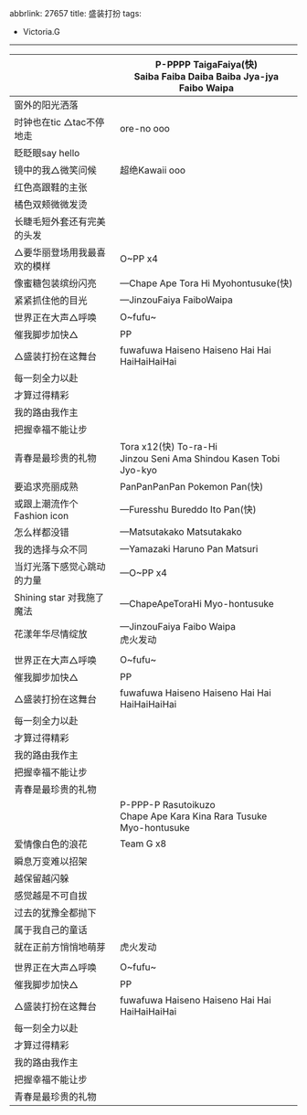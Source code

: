 abbrlink: 27657
title: 盛装打扮
tags:
  - Victoria.G
---
|      |P-PPPP TaigaFaiya(快)<br>Saiba Faiba Daiba Baiba Jya-jya<br>Faibo Waipa|
|--|--|
|窗外的阳光洒落|      |
|时钟也在tic △tac不停地走|ore-no ooo|
|眨眨眼say hello|      |
|镜中的我△微笑问候|超绝Kawaii ooo|
|红色高跟鞋的主张|      |
|橘色双颊微微发烫|      |
|长睫毛短外套还有完美的头发|      |
|△要华丽登场用我最喜欢的模样|O~PP x4|
|像蜜糖包装缤纷闪亮|—Chape Ape Tora Hi Myohontusuke(快)|
|紧紧抓住他的目光|—JinzouFaiya FaiboWaipa|
|世界正在大声△呼唤|O~fufu~|
|催我脚步加快△|PP|
|△盛装打扮在这舞台|fuwafuwa Haiseno Haiseno Hai Hai HaiHaiHaiHai|
|每一刻全力以赴|      |
|才算过得精彩|      |
|我的路由我作主|      |
|把握幸福不能让步|      |
|青春是最珍贵的礼物|Tora x12(快) To-ra-Hi<br>Jinzou Seni Ama Shindou Kasen Tobi Jyo-kyo|
|要追求亮丽成熟|PanPanPanPan Pokemon Pan(快)|
|或跟上潮流作个Fashion icon|—Furesshu Bureddo Ito Pan(快)|
|怎么样都没错|—Matsutakako Matsutakako|
|我的选择与众不同|—Yamazaki Haruno Pan Matsuri|
|当灯光落下感觉心跳动的力量|—O~PP x4|
|Shining star 对我施了魔法|—ChapeApeToraHi Myo-hontusuke |
|花漾年华尽情绽放|—JinzouFaiya Faibo Waipa<br>虎火发动|
|      |      |
|世界正在大声△呼唤|O~fufu~|
|催我脚步加快△|PP|
|△盛装打扮在这舞台|fuwafuwa Haiseno Haiseno Hai Hai HaiHaiHaiHai|
|每一刻全力以赴|      |
|才算过得精彩|      |
|我的路由我作主|      |
|把握幸福不能让步|      |
|青春是最珍贵的礼物|      |
|      |P-PPP-P Rasutoikuzo<br>Chape Ape Kara Kina Rara Tusuke Myo-hontusuke|
|爱情像白色的浪花|Team G x8|
|瞬息万变难以招架|      |
|越保留越闪躲|      |
|感觉越是不可自拔|      |
|过去的犹豫全都抛下|      |
|属于我自己的童话|      |
|就在正前方悄悄地萌芽|虎火发动|
|      |      |
|世界正在大声△呼唤|O~fufu~|
|催我脚步加快△|PP|
|△盛装打扮在这舞台|fuwafuwa Haiseno Haiseno Hai Hai HaiHaiHaiHai|
|每一刻全力以赴|      |
|才算过得精彩|      |
|我的路由我作主|      |
|把握幸福不能让步|      |
|青春是最珍贵的礼物|      |